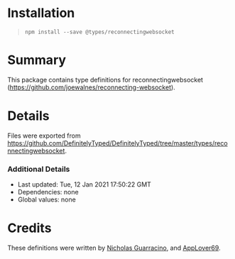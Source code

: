 # Installation
> `npm install --save @types/reconnectingwebsocket`

# Summary
This package contains type definitions for reconnectingwebsocket (https://github.com/joewalnes/reconnecting-websocket).

# Details
Files were exported from https://github.com/DefinitelyTyped/DefinitelyTyped/tree/master/types/reconnectingwebsocket.

### Additional Details
 * Last updated: Tue, 12 Jan 2021 17:50:22 GMT
 * Dependencies: none
 * Global values: none

# Credits
These definitions were written by [Nicholas Guarracino](https://github.com/nguarracino), and [AppLover69](https://github.com/AppLover69).
